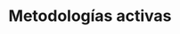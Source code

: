 ---
title: Metodologías activas
summary: "**PedagoTIC**, un kit básico sobre **metodologías activas** que se ven favorecidas con la integración de las TIC."
tags:
- metodología
categories:
weight: 30

image:
  preview_only: true

build:
  render: never

# Optional external URL for project (replaces project detail page).
external_link: "https://www3.gobiernodecanarias.org/medusa/ecoescuela/pedagotic/"

links:
- icon_pack: fas
  icon:
  name: 📜 ABP FECYT
  url: https://www.fecyt.es/es/FECYTedu/como-podemos-fomentar-de-manera-efectiva-un-aprendizaje-basado-en-proyectos
- icon_pack: fas
  icon:
  name: 📜 Aprendizaje cooperativo FECYT
  url: https://www.fecyt.es/es/FECYTedu/metodos-y-tecnicas-de-aprendizaje-cooperativo-ayudas-para-que-alumnado-y-profesorado
---